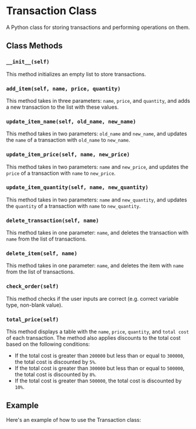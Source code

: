# Transaction Class
A Python class for storing transactions and performing operations on them.

## Class Methods

### `__init__(self)`
This method initializes an empty list to store transactions.

### `add_item(self, name, price, quantity)`
This method takes in three parameters: `name`, `price`, and `quantity`, and adds a new transaction to the list with these values.

### `update_item_name(self, old_name, new_name)`
This method takes in two parameters: `old_name` and `new_name`, and updates the `name` of a transaction with `old_name` to `new_name`.

### `update_item_price(self, name, new_price)`
This method takes in two parameters: `name` and `new_price`, and updates the `price` of a transaction with `name` to `new_price`.

### `update_item_quantity(self, name, new_quantity)`
This method takes in two parameters: `name` and `new_quantity`, and updates the `quantity` of a transaction with `name` to `new_quantity`.

### `delete_transaction(self, name)`
This method takes in one parameter: `name`, and deletes the transaction with `name` from the list of transactions.

### `delete_item(self, name)`
This method takes in one parameter: `name`, and deletes the item with `name` from the list of transactions.

### `check_order(self)`
This method checks if the user inputs are correct (e.g. correct variable type, non-blank value).

### `total_price(self)`
This method displays a table with the `name`, `price`, `quantity`, and `total cost` of each transaction. The method also applies discounts to the total cost based on the following conditions:

- If the total cost is greater than `200000` but less than or equal to `300000`, the total cost is discounted by `5%`.
- If the total cost is greater than `300000` but less than or equal to `500000`, the total cost is discounted by `8%`.
- If the total cost is greater than `500000`, the total cost is discounted by `10%`.

## Example
Here's an example of how to use the Transaction class:

